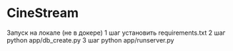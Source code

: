 # CineStream

Запуск на локале (не в докере)
1 шаг установить requirements.txt
2 шаг python app/db_create.py
3 шаг python app/runserver.py
